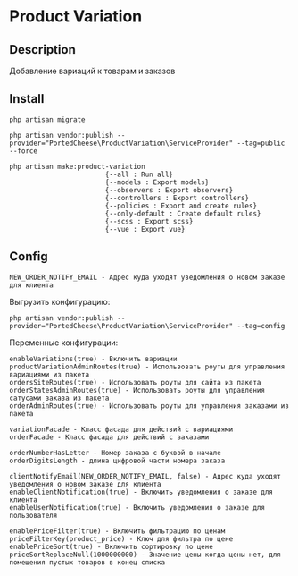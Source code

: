 # Product Variation

## Description

Добавление вариаций к товарам и заказов

## Install
    php artisan migrate
    
    php artisan vendor:publish --provider="PortedCheese\ProductVariation\ServiceProvider" --tag=public --force
    
    php artisan make:product-variation
                            {--all : Run all}
                            {--models : Export models}
                            {--observers : Export observers}
                            {--controllers : Export controllers}
                            {--policies : Export and create rules}
                            {--only-default : Create default rules}
                            {--scss : Export scss}
                            {--vue : Export vue}
                            
## Config
    
    NEW_ORDER_NOTIFY_EMAIL - Адрес куда уходят уведомления о новом заказе для клиента

Выгрузить конфигурацию:

    php artisan vendor:publish --provider="PortedCheese\ProductVariation\ServiceProvider" --tag=config
    
Переменные конфигурации:

    enableVariations(true) - Включить вариации
    productVariationAdminRoutes(true) - Использовать роуты для управления вариациями из пакета
    ordersSiteRoutes(true) - Использовать роуты для сайта из пакета
    orderStatesAdminRoutes(true) - Использовать роуты для управления сатусами заказа из пакета
    orderAdminRoutes(true) - Использовать роуты для управления заказами из пакета
    
    variationFacade - Класс фасада для действий с вариациями
    orderFacade - Класс фасада для действий с заказами
    
    orderNumberHasLetter - Номер заказа с буквой в начале
    orderDigitsLength - длина цифровой части номера заказа
    
    clientNotifyEmail(NEW_ORDER_NOTIFY_EMAIL, false) - Адрес куда уходят уведомления о новом заказе для клиента
    enableClientNotification(true) - Включить уведомления о заказе для клиента
    enableUserNotification(true) - Включить уведомления о заказе для пользователя
    
    enablePriceFilter(true) - Включить фильтрацию по ценам
    priceFilterKey(product_price) - Ключ для фильтра по цене
    enablePriceSort(true) - Включить сортировку по цене
    priceSortReplaceNull(1000000000) - Значение цены когда цены нет, для помещения пустых товаров в конец списка